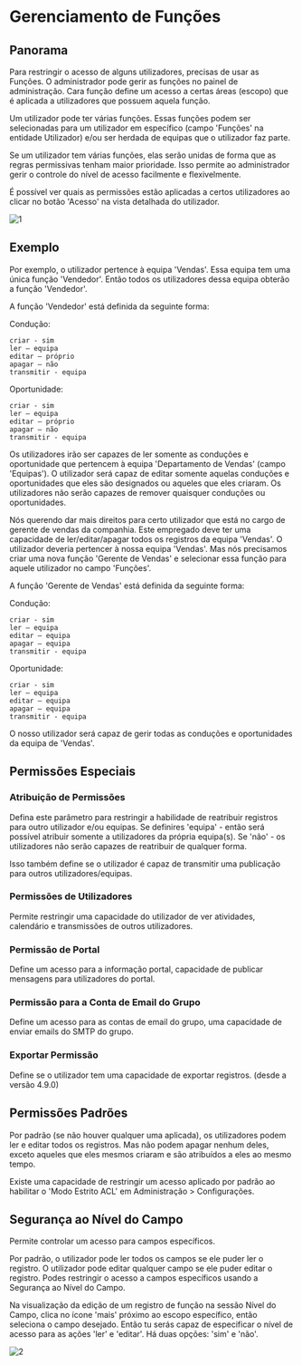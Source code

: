 # Gerenciamento de Funções

## Panorama

Para restringir o acesso de alguns utilizadores, precisas de usar as Funções. O administrador pode gerir as funções no painel de administração. Cara função define um acesso a certas áreas (escopo) que é aplicada a utilizadores que possuem aquela função.

Um utilizador pode ter várias funções. Essas funções podem ser selecionadas para um utilizador em específico (campo 'Funções' na entidade Utilizador) e/ou ser herdada de equipas que o utilizador faz parte.

Se um utilizador tem várias funções, elas serão unidas de forma que as regras permissivas tenham maior prioridade. Isso permite ao administrador gerir o controle do nível de acesso facilmente e flexivelmente.

É possível ver quais as permissões estão aplicadas a certos utilizadores ao clicar no botão 'Acesso' na vista detalhada do utilizador.

![1](https://raw.githubusercontent.com/espocrm/documentation/master/_static/images/administration/roles-management/scope-level.png)

## Exemplo

Por exemplo, o utilizador pertence à equipa 'Vendas'. Essa equipa tem uma única função 'Vendedor'. Então todos os utilizadores dessa equipa obterão a função 'Vendedor'.

A função 'Vendedor' está definida da seguinte forma:

Condução:
```
criar - sim
ler – equipa
editar – próprio
apagar – não
transmitir - equipa
```

Oportunidade:
```
criar - sim
ler – equipa
editar – próprio
apagar – não
transmitir - equipa
```
Os utilizadores irão ser capazes de ler somente as conduções e oportunidade que pertencem à equipa 'Departamento de Vendas' (campo 'Equipas').
O utilizador será capaz de editar somente aquelas conduções e oportunidades que eles são designados ou aqueles que eles criaram.
Os utilizadores não serão capazes de remover quaisquer conduções ou oportunidades.

Nós querendo dar mais direitos para certo utilizador que está no cargo de gerente de vendas da companhia. Este empregado deve ter uma capacidade de ler/editar/apagar todos os registros da equipa 'Vendas'. O utilizador deveria pertencer à nossa equipa 'Vendas'. Mas nós precisamos criar uma nova função 'Gerente de Vendas' e selecionar essa função para aquele utilizador no campo 'Funções'.

A função 'Gerente de Vendas' está definida da seguinte forma:

Condução:
```
criar - sim
ler – equipa
editar – equipa
apagar – equipa
transmitir - equipa
```

Oportunidade:
```
criar - sim
ler – equipa
editar – equipa
apagar – equipa
transmitir - equipa
```

O nosso utilizador será capaz de gerir todas as conduções e oportunidades da equipa de 'Vendas'.

## Permissões Especiais

### Atribuição de Permissões

Defina este parâmetro para restringir a habilidade de reatribuir registros para outro utilizador e/ou equipas. Se definires 'equipa' - então será possível atribuir somente a utilizadores da própria equipa(s). Se 'não' - os utilizadores não serão capazes de reatribuir de qualquer forma.

Isso também define se o utilizador é capaz de transmitir uma publicação para outros utilizadores/equipas.

### Permissões de Utilizadores

Permite restringir uma capacidade do utilizador de ver atividades, calendário e transmissões de outros utilizadores.

### Permissão de Portal

Define um acesso para a informação portal, capacidade de publicar mensagens para utilizadores do portal.

### Permissão para a Conta de Email do Grupo

Define um acesso para as contas de email do grupo, uma capacidade de enviar emails do SMTP do grupo.

### Exportar Permissão

Define se o utilizador tem uma capacidade de exportar registros. (desde a versão 4.9.0)

## Permissões Padrões 

Por padrão (se não houver qualquer uma aplicada), os utilizadores podem ler e editar todos os registros. Mas não podem apagar nenhum deles, exceto aqueles que eles mesmos criaram e são atribuídos a eles ao mesmo tempo.

Existe uma capacidade de restringir um acesso aplicado por padrão ao habilitar o 'Modo Estrito ACL' em Administração > Configurações.

## Segurança ao Nível do Campo

Permite controlar um acesso para campos específicos.

Por padrão, o utilizador pode ler todos os campos se ele puder ler o registro. O utilizador pode editar qualquer campo se ele puder editar o registro. Podes restringir o acesso a campos específicos usando a Segurança ao Nível do Campo.

Na visualização da edição de um registro de função na sessão Nível do Campo, clica no ícone 'mais' próximo ao escopo específico, então seleciona o campo desejado. Então tu serás capaz de especificar o nível de acesso para as ações 'ler' e 'editar'. Há duas opções: 'sim' e 'não'.

![2](https://raw.githubusercontent.com/espocrm/documentation/master/_static/images/administration/roles-management/field-level-secutiry.png)
